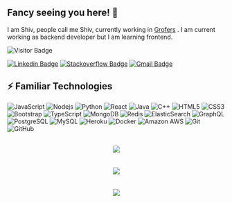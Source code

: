 
## Fancy seeing you here! 👋

I am Shiv, people call me Shiv, currently working  in [Grofers](https://github.com/grofers) . I am current working as backend developer but I am learning frontend.

![Visitor Badge](https://visitor-badge.laobi.icu/badge?page_id=aemmadi.aemmadi)

[![Linkedin Badge](https://img.shields.io/badge/-Linkedin-blue?style=flat-square&logo=Linkedin&logoColor=white&link=https://www.linkedin.com/in/shiv-pratap-singh-104a2612a/)](https://www.linkedin.com/in/shiv-pratap-singh-104a2612a/)
[![Stackoverflow Badge](https://img.shields.io/badge/-Stackoverflow-f48024?style=flat-square&logo=stackoverflow&logoColor=white&link=https://stackoverflow.com/users/5221928/shiv-singh)](https://stackoverflow.com/users/5221928/shiv-singh)
[![Gmail Badge](https://img.shields.io/badge/-gmail-c14438?style=flat-square&logo=Gmail&logoColor=white&link=mailto:shiv211012@gmail.com)](mailto:shiv211012@gmail.com)
## ⚡ Familiar Technologies 

![JavaScript](https://img.shields.io/badge/-JavaScript-black?style=flat-square&logo=javascript)
![Nodejs](https://img.shields.io/badge/-Nodejs-black?style=flat-square&logo=Node.js)
![Python](https://img.shields.io/badge/-Python-black?style=flat-square&logo=Python)
![React](https://img.shields.io/badge/-React-black?style=flat-square&logo=react)
![Java](https://img.shields.io/badge/-java-E34A86?style=flat-square&logo=java)
![C++](https://img.shields.io/badge/-C++-00599C?style=flat-square&logo=c)
![HTML5](https://img.shields.io/badge/-HTML5-E34F26?style=flat-square&logo=html5&logoColor=white)
![CSS3](https://img.shields.io/badge/-CSS3-1572B6?style=flat-square&logo=css3)
![Bootstrap](https://img.shields.io/badge/-Bootstrap-563D7C?style=flat-square&logo=bootstrap)
![TypeScript](https://img.shields.io/badge/-TypeScript-007ACC?style=flat-square&logo=typescript)
![MongoDB](https://img.shields.io/badge/-MongoDB-black?style=flat-square&logo=mongodb)
![Redis](https://img.shields.io/badge/-Redis-black?style=flat-square&logo=Redis)
![ElasticSearch](https://img.shields.io/badge/-ElasticSearch-005571?style=flat-square&logo=elasticsearch)
![GraphQL](https://img.shields.io/badge/-GraphQL-E10098?style=flat-square&logo=graphql)
![PostgreSQL](https://img.shields.io/badge/-PostgreSQL-336791?style=flat-square&logo=postgresql)
![MySQL](https://img.shields.io/badge/-MySQL-black?style=flat-square&logo=mysql)
![Heroku](https://img.shields.io/badge/-Heroku-430098?style=flat-square&logo=heroku)
![Docker](https://img.shields.io/badge/-Docker-black?style=flat-square&logo=docker)
![Amazon AWS](https://img.shields.io/badge/Amazon%20AWS-232F3E?style=flat-square&logo=amazon-aws)
![Git](https://img.shields.io/badge/-Git-black?style=flat-square&logo=git)
![GitHub](https://img.shields.io/badge/-GitHub-181717?style=flat-square&logo=github)

<p align="center">
<br>
  <img src ="https://github-readme-stats.vercel.app/api?username=myashok&count_private=true&show_icons=true&include_all_commits=true&theme=darcula&bg_color=00000000">
<br>
<br>
<br>
<img src ="https://github-readme-stats.vercel.app/api/top-langs/?username=myashok&layout=compact&theme=darcula&bg_color=00000000&langs_count=6&hide=jupyter%20notebook,tex,css,php">
<br>
<br>
<br>  
<img src ="https://github-readme-streak-stats.herokuapp.com?user=myashok&theme=darcula&background=FFFFFF00">
</p>
